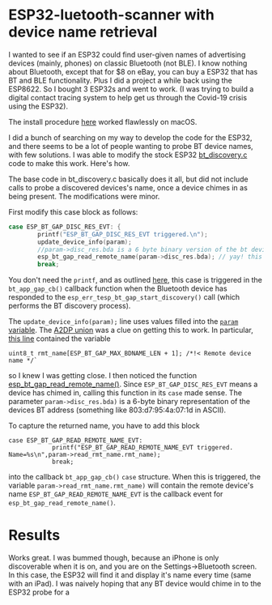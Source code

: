 # ESP32-luetooth-scanner with device name retrieval

I wanted to see if an ESP32 could find user-given names of advertising
devices (mainly, phones) on classic Bluetooth (not BLE). I know nothing about Bluetooth, except
that for $8 on eBay, you can buy a ESP32 that has BT and BLE functionality.  Plus I did
a project a while back using the ESP8622. So I bought 3 ESP32s and went to work. (I was trying
to build a digital contact tracing system to help get us through the Covid-19 crisis using the ESP32).

The install procedure [here](https://docs.espressif.com/projects/esp-idf/en/latest/esp32/get-started/) worked flawlessly on macOS.

I did a bunch of searching on my way to develop the code for the ESP32, and there seems to be a lot of
people wanting to probe BT device names, with few solutions. I was able to modify the stock ESP32 [bt_discovery.c](https://github.com/espressif/esp-idf/blob/master/examples/bluetooth/bluedroid/classic_bt/bt_discovery/main/bt_discovery.c) code to make this work. Here's how.

The base code in bt_discovery.c basically does it all, but did not include calls to probe a discovered devices's name, once a device chimes in as being present.  The modifications were minor. 

First modify this case block as follows:

```c
case ESP_BT_GAP_DISC_RES_EVT: {
        printf("ESP_BT_GAP_DISC_RES_EVT triggered.\n");
        update_device_info(param);
        //param->disc_res.bda is a 6 byte binary version of the bt device id
        esp_bt_gap_read_remote_name(param->disc_res.bda); // yay! this works!!
        break;
```

You don't need the `printf`, and as outlined [here](https://docs.espressif.com/projects/esp-idf/en/latest/esp32/api-reference/bluetooth/esp_gap_bt.html), this case is triggered in the ``bt_app_gap_cb()`` callback function when the Bluetooth device has responded to the `esp_err_tesp_bt_gap_start_discovery()` call (which performs the BT discovery process).

The `update_device_info(param);` line uses values filled into the [`param` variable](https://github.com/espressif/esp-idf/blob/a352097/components/bt/host/bluedroid/api/include/api/esp_gap_bt_api.h#L339).  The [A2DP union](https://github.com/espressif/esp-idf/blob/a352097/components/bt/host/bluedroid/api/include/api/esp_gap_bt_api.h#L226) was a clue on getting this to work.  In particular, [this line](https://github.com/espressif/esp-idf/blob/a352097/components/bt/host/bluedroid/api/include/api/esp_gap_bt_api.h#L226) contained the variable 
```
uint8_t rmt_name[ESP_BT_GAP_MAX_BDNAME_LEN + 1]; /*!< Remote device name */`
``` 

so I knew I was getting close. I then noticed the function [esp_bt_gap_read_remote_name()](https://docs.espressif.com/projects/esp-idf/en/latest/esp32/api-reference/bluetooth/esp_gap_bt.html#_CPPv427esp_bt_gap_read_remote_name13esp_bd_addr_t). Since `ESP_BT_GAP_DISC_RES_EVT` means a device has chimed in, calling this function in its `case` made sense. The parameter `param->disc_res.bda)` is a 6-byte binary representation of the devices BT address (something like 803:d7:95:4a:07:1d in ASCII).


To capture the returned name, you have to add this block

```
case ESP_BT_GAP_READ_REMOTE_NAME_EVT:
            printf("ESP_BT_GAP_READ_REMOTE_NAME_EVT triggered. Name=%s\n",param->read_rmt_name.rmt_name);
            break;
```

into the callback ``bt_app_gap_cb()`` ``case`` structure. When this is triggered, the variable `param->read_rmt_name.rmt_name)` will contain the remote device's name `ESP_BT_GAP_READ_REMOTE_NAME_EVT` is the callback event for `esp_bt_gap_read_remote_name()`.

# Results

Works great.  I was bummed though, because an iPhone is only discoverable when it is on, and you are on the Settings->Bluetooth screen. In this case, the ESP32 will find it and display it's name every time (same with an iPad). I was naively hoping that any BT device would chime in to the ESP32 probe for a 



